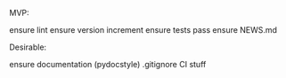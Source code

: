 MVP:

ensure lint
ensure version increment
ensure tests pass
ensure NEWS.md

Desirable:

ensure documentation (pydocstyle)
.gitignore
CI stuff
